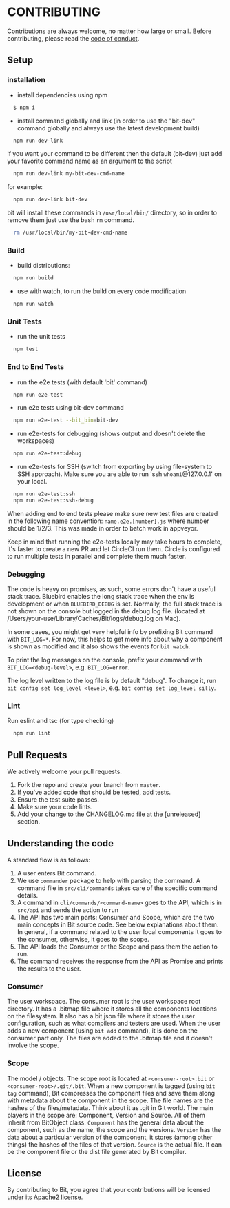 # CONTRIBUTING

Contributions are always welcome, no matter how large or small. Before contributing,
please read the [code of conduct](CODE_OF_CONDUCT.md).

## Setup

### installation

- install dependencies using npm
```bash
  $ npm i
```

- install command globally and link (in order to use the "bit-dev" command globally and always use the
  latest development build)
```bash
  npm run dev-link
```

if you want your command to be different then the default (bit-dev) just add your favorite command name as an argument to the script
```bash
  npm run dev-link my-bit-dev-cmd-name
```
for example:
```bash
  npm run dev-link bit-dev
```

bit will install these commands in `/usr/local/bin/` directory, so in order to remove them just use the bash `rm` command.

```bash
  rm /usr/local/bin/my-bit-dev-cmd-name
```

### Build

- build distributions:
```bash
  npm run build
```

- use with watch, to run the build on every code modification
```bash
  npm run watch
```

### Unit Tests

- run the unit tests
```bash
  npm test
```

### End to End Tests

- run the e2e tests (with default 'bit' command)
```bash
  npm run e2e-test
```

- run e2e tests using bit-dev command
```bash
  npm run e2e-test --bit_bin=bit-dev
```

- run e2e-tests for debugging (shows output and doesn't delete the workspaces)
```bash
  npm run e2e-test:debug
```

- run e2e-tests for SSH (switch from exporting by using file-system to SSH approach). Make sure you are able to run 'ssh `whoami`@127.0.0.1' on your local.
```bash
  npm run e2e-test:ssh
  npm run e2e-test:ssh-debug
```

When adding end to end tests please make sure new test files are created in the following name convention: ```name.e2e.[number].js``` where number should be 1/2/3. This was made in order to batch work in appveyor.

Keep in mind that running the e2e-tests locally may take hours to complete, it's faster to create a new PR and let CircleCI run them. Circle is configured to run multiple tests in parallel and complete them much faster.

### Debugging

The code is heavy on promises, as such, some errors don't have a useful stack trace. Bluebird enables the long stack trace when the env is development or when `BLUEBIRD_DEBUG` is set. Normally, the full stack trace is not shown on the console but logged in the debug.log file. (located at /Users/your-use/Library/Caches/Bit/logs/debug.log on Mac).

In some cases, you might get very helpful info by prefixing Bit command with `BIT_LOG=*`. For now, this helps to get more info about why a component is shown as modified and it also shows the events for `bit watch`.

To print the log messages on the console, prefix your command with `BIT_LOG=<debug-level>`, e.g. `BIT_LOG=error`.

The log level written to the log file is by default "debug". To change it, run `bit config set log_level <level>`, e.g. `bit config set log_level silly`.

### Lint

Run eslint and tsc (for type checking)
```bash
  npm run lint
```

## Pull Requests

We actively welcome your pull requests.

1. Fork the repo and create your branch from `master`.
2. If you've added code that should be tested, add tests.
3. Ensure the test suite passes.
4. Make sure your code lints.
5. Add your change to the CHANGELOG.md file at the [unreleased] section.

## Understanding the code

A standard flow is as follows:
1. A user enters Bit command.
2. We use `commander` package to help with parsing the command. A command file in `src/cli/commands` takes care of the specific command details.
3. A command in `cli/commands/<command-name>` goes to the API, which is in `src/api` and sends the action to run
4. The API has two main parts: Consumer and Scope, which are the two main concepts in Bit source code. See below explanations about them.
In general, if a command related to the user local components it goes to the consumer, otherwise, it goes to the scope.
5. The API loads the Consumer or the Scope and pass them the action to run.
6. The command receives the response from the API as Promise and prints the results to the user.

### Consumer
The user workspace. The consumer root is the user workspace root directory.
It has a .bitmap file where it stores all the components locations on the filesystem.
It also has a bit.json file where it stores the user configuration, such as what compilers and testers are used.
When the user adds a new component (using `bit add` command), it is done on the consumer part only. The files are added to the .bitmap file and it doesn't involve the scope.

### Scope
The model / objects. The scope root is located at `<consumer-root>.bit` or `<consumer-root>/.git/.bit`.
When a new component is tagged (using `bit tag` command), Bit compresses the component files and save them along with metadata about the component in the scope.
The file names are the hashes of the files/metadata. Think about it as .git in Git world.
The main players in the scope are: Component, Version and Source. All of them inherit from BitObject class.
`Component` has the general data about the component, such as the name, the scope and the versions.
`Version` has the data about a particular version of the component, it stores (among other things) the hashes of the files of that version.
`Source` is the actual file. It can be the component file or the dist file generated by Bit compiler.

## License

By contributing to Bit, you agree that your contributions will be licensed
under its [Apache2 license](LICENSE).

